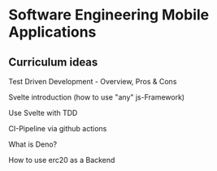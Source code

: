 # Software Engineering Mobile Applications

## Curriculum ideas

Test Driven Development - Overview, Pros & Cons <br>

Svelte introduction (how to use "any" js-Framework) <br>

Use Svelte with TDD <br>

CI-Pipeline via github actions <br>

What is Deno? <br>

How to use erc20 as a Backend
